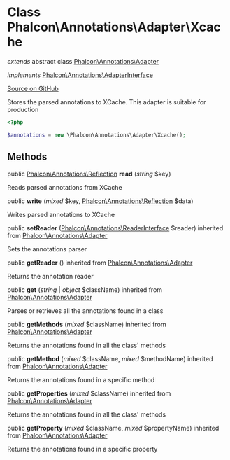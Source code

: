 # Class **Phalcon\\Annotations\\Adapter\\Xcache**

*extends* abstract class [Phalcon\Annotations\Adapter](/en/3.2/api/Phalcon_Annotations_Adapter)

*implements* [Phalcon\Annotations\AdapterInterface](/en/3.2/api/Phalcon_Annotations_AdapterInterface)

<a href="https://github.com/phalcon/cphalcon/blob/master/phalcon/annotations/adapter/xcache.zep" class="btn btn-default btn-sm">Source on GitHub</a>

Stores the parsed annotations to XCache. This adapter is suitable for production

```php
<?php

$annotations = new \Phalcon\Annotations\Adapter\Xcache();

```

## Methods

public [Phalcon\Annotations\Reflection](/en/3.2/api/Phalcon_Annotations_Reflection) **read** (*string* $key)

Reads parsed annotations from XCache

public **write** (*mixed* $key, [Phalcon\Annotations\Reflection](/en/3.2/api/Phalcon_Annotations_Reflection) $data)

Writes parsed annotations to XCache

public **setReader** ([Phalcon\Annotations\ReaderInterface](/en/3.2/api/Phalcon_Annotations_ReaderInterface) $reader) inherited from [Phalcon\Annotations\Adapter](/en/3.2/api/Phalcon_Annotations_Adapter)

Sets the annotations parser

public **getReader** () inherited from [Phalcon\Annotations\Adapter](/en/3.2/api/Phalcon_Annotations_Adapter)

Returns the annotation reader

public **get** (*string* | *object* $className) inherited from [Phalcon\Annotations\Adapter](/en/3.2/api/Phalcon_Annotations_Adapter)

Parses or retrieves all the annotations found in a class

public **getMethods** (*mixed* $className) inherited from [Phalcon\Annotations\Adapter](/en/3.2/api/Phalcon_Annotations_Adapter)

Returns the annotations found in all the class' methods

public **getMethod** (*mixed* $className, *mixed* $methodName) inherited from [Phalcon\Annotations\Adapter](/en/3.2/api/Phalcon_Annotations_Adapter)

Returns the annotations found in a specific method

public **getProperties** (*mixed* $className) inherited from [Phalcon\Annotations\Adapter](/en/3.2/api/Phalcon_Annotations_Adapter)

Returns the annotations found in all the class' methods

public **getProperty** (*mixed* $className, *mixed* $propertyName) inherited from [Phalcon\Annotations\Adapter](/en/3.2/api/Phalcon_Annotations_Adapter)

Returns the annotations found in a specific property